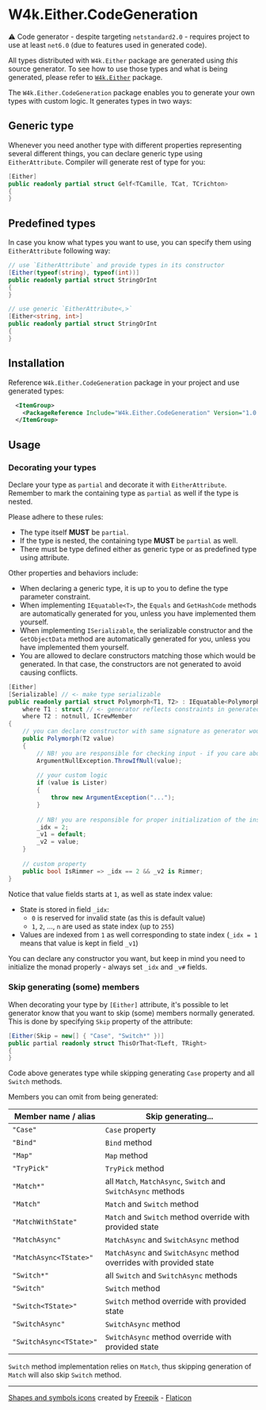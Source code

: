 ﻿# W4k.Either.CodeGeneration

:warning: Code generator - despite targeting `netstandard2.0` - requires project to use at least `net6.0` (due to features used in generated code).

All types distributed with `W4k.Either` package are generated using _this_ source generator.
To see how to use those types and what is being generated, please refer to [`W4k.Either`](https://www.nuget.org/packages/W4k.Either/) package.

The `W4k.Either.CodeGeneration` package enables you to generate your own types with custom logic. It generates types in two ways:

## Generic type

Whenever you need another type with different properties representing several different things, you can declare generic
type using `EitherAttribute`. Compiler will generate rest of type for you:

```csharp
[Either]
public readonly partial struct Gelf<TCamille, TCat, TCrichton>
{
}
```

## Predefined types

In case you know what types you want to use, you can specify them using `EitherAttribute` following way:

```csharp
// use `EitherAttribute` and provide types in its constructor
[Either(typeof(string), typeof(int))]
public readonly partial struct StringOrInt
{
}
```
```csharp
// use generic `EitherAttribute<,>`
[Either<string, int>]
public readonly partial struct StringOrInt
{
}
```

## Installation

Reference `W4k.Either.CodeGeneration` package in your project and use generated types:

```xml
  <ItemGroup>
    <PackageReference Include="W4k.Either.CodeGeneration" Version="1.0.0" PrivateAssets="All" />
  </ItemGroup>
```

## Usage

### Decorating your types

Declare your type as `partial` and decorate it with `EitherAttribute`. Remember to mark the containing type as `partial`
as well if the type is nested.

Please adhere to these rules:

- The type itself **MUST** be `partial`.
- If the type is nested, the containing type **MUST** be `partial` as well.
- There must be type defined either as generic type or as predefined type using attribute.

Other properties and behaviors include:

- When declaring a generic type, it is up to you to define the type parameter constraint.
- When implementing `IEquatable<T>`, the `Equals` and `GetHashCode` methods are automatically generated for you, unless you have implemented them yourself.
- When implementing `ISerializable`, the serializable constructor and the `GetObjectData` method are automatically generated for you, unless you have implemented them yourself.
- You are allowed to declare constructors matching those which would be generated. In that case, the constructors are not generated to avoid causing conflicts.

```csharp
[Either]
[Serializable] // <- make type serializable
public readonly partial struct Polymorph<T1, T2> : IEquatable<Polymorph<T1, T2>>, ISerializable // <- `IEquatable<>` and `ISerializable` are implemented by code generator for you 
    where T1 : struct // <- generator reflects constraints in generated code
    where T2 : notnull, ICrewMember
{
    // you can declare constructor with same signature as generator would normaly produce (generator will skip it)
    public Polymorph(T2 value)
    {
        // NB! you are responsible for checking input - if you care about it ¯\_(ツ)_/¯
        ArgumentNullException.ThrowIfNull(value);
    
        // your custom logic
        if (value is Lister)
        {
            throw new ArgumentException("...");
        }
        
        // NB! you are responsible for proper initialization of the instance;
        _idx = 2;
        _v1 = default;
        _v2 = value;
    }
    
    // custom property
    public bool IsRimmer => _idx == 2 && _v2 is Rimmer;
}
```

Notice that value fields starts at `1`, as well as state index value:

- State is stored in field `_idx`:
    - `0` is reserved for invalid state (as this is default value)
    - `1`, `2`, ..., `n` are used as state index (up to `255`)
- Values are indexed from `1` as well corresponding to state index (`_idx = 1` means that value is kept in field `_v1`)

You can declare any constructor you want, but keep in mind you need to initialize the monad properly - always set `_idx` and `_v#` fields.

### Skip generating (some) members

When decorating your type by `[Either]` attribute, it's possible to let generator know that you want to skip (some) members
normally generated. This is done by specifying `Skip` property of the attribute:

```csharp
[Either(Skip = new[] { "Case", "Switch*" })]
public partial readonly struct ThisOrThat<TLeft, TRight>
{
}
```

Code above generates type while skipping generating `Case` property and all `Switch` methods.

Members you can omit from being generated:

| Member name / alias     | Skip generating...                                                  |
|-------------------------|---------------------------------------------------------------------|
| `"Case"`                | `Case` property                                                     |
| `"Bind"`                | `Bind` method                                                       |
| `"Map"`                 | `Map` method                                                        |
| `"TryPick"`             | `TryPick` method                                                    |
| `"Match*"`              | all `Match`, `MatchAsync`, `Switch` and `SwitchAsync` methods       |
| `"Match"`               | `Match` and `Switch` method                                         |
| `"MatchWithState"`      | `Match` and `Switch` method override with provided state            |
| `"MatchAsync"`          | `MatchAsync` and `SwitchAsync` method                               |
| `"MatchAsync<TState>"`  | `MatchAsync` and `SwitchAsync` method overrides with provided state |
| `"Switch*"`             | all `Switch` and `SwitchAsync` methods                              |
| `"Switch"`              | `Switch` method                                                     |
| `"Switch<TState>"`      | `Switch` method override with provided state                        |
| `"SwitchAsync"`         | `SwitchAsync` method                                                |
| `"SwitchAsync<TState>"` | `SwitchAsync` method override with provided state                   |
 
`Switch` method implementation relies on `Match`, thus skipping generation of `Match` will also skip `Switch` method.

---

[Shapes and symbols icons](https://www.flaticon.com/free-icons/shapes-and-symbols) created by [Freepik](https://www.flaticon.com/authors/freepik) - [Flaticon](https://www.flaticon.com/)
